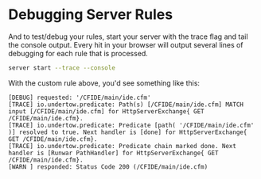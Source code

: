 # Debugging Server Rules

And to test/debug your rules, start your server with the trace flag and tail the console output. Every hit in your browser will output several lines of debugging for each rule that is processed.

```bash
server start --trace --console 
```

With the custom rule above, you'd see something like this:

```text
[DEBUG] requested: '/CFIDE/main/ide.cfm'
[TRACE] io.undertow.predicate: Path(s) [/CFIDE/main/ide.cfm] MATCH input [/CFIDE/main/ide.cfm] for HttpServerExchange{ GET /CFIDE/main/ide.cfm}.
[TRACE] io.undertow.predicate: Predicate [path( '/CFIDE/main/ide.cfm' )] resolved to true. Next handler is [done] for HttpServerExchange{ GET /CFIDE/main/ide.cfm}.
[TRACE] io.undertow.predicate: Predicate chain marked done. Next handler is [Runwar PathHandler] for HttpServerExchange{ GET /CFIDE/main/ide.cfm}.
[WARN ] responded: Status Code 200 (/CFIDE/main/ide.cfm)
```

